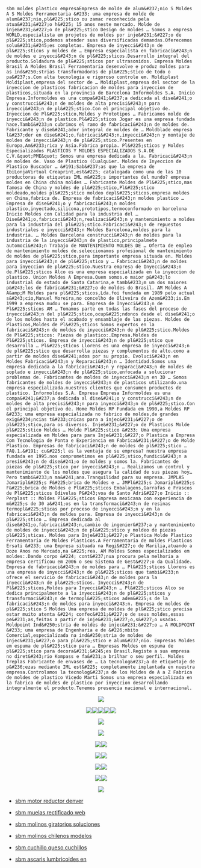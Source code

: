 
```
sbm moldes plastico empresaEmpresa de molde de alum&#237;nio S Moldes A S Moldes Ferramentaria &#233; uma empresa de molde de alum&#237;nio,pl&#225;stico ou zamac reconhecida pela atua&#231;&#227;o h&#225; 15 anos neste mercado. Molde de inje&#231;&#227;o de pl&#225;stico Design de moldes … Somos a empresa WORLD,especialista em projetos de moldes por inje&#231;&#227;o de pl&#225;stico,podemos atender suas diversificadas demandas.Oferecemos solu&#231;&#245;es completas. Empresa de inyecci&#243;n de pl&#225;sticos y moldes de … Empresa especialista en fabricaci&#243;n de moldes e inyecci&#243;n de pl&#225;sticos.Desarrollo integral del producto.Soldadura de pl&#225;sticos por ultrasonidos. Empresa Moldes Brasil A Moldes Brasil Ferramentaria desenvolve e produz moldes para as ind&#250;strias transformadoras de pl&#225;stico de todo o pa&#237;s.Com alta tecnologia e rigoroso controle em. Moldiplast Moldiplast,empresa del sector de … Moldiplast,empresa del sector de la inyeccion de plasticos fabricacion de moldes para inyeccion de plasticos,situada en la provincia de Barcelona Informoldes S.A. Inicio Empresa.Informoldes es una compa&#241;&#237;a dedicada al dise&#241;o y construcci&#243;n de moldes de alta precisi&#243;n para inyecci&#243;n de pl&#225;stico.Con el principal objetivo de. Inyeccion de Pl&#225;stico,Moldes y Prototipos … Fabricamos molde de inyecci&#243;n de plastico.Pl&#225;sticos Jogar es una empresa fundada hace.Tambi&#233;n cubrimos el ramo de fabricaci&#243;n de moldes de. Fabricante y dise&#241;ador integral de moldes de … Moldblade empresa l&#237;der en dise&#241;o,fabricaci&#243;n,inyecci&#243;n y montaje de moldes de inyecci&#243;n de pl&#225;stico.Presentes en Europa,Am&#233;rica y Asia.Fabrica propia. Pl&#225;sticos y Moldes Especializados PLASTICOS Y MOLDES ESPECIALIZADOS S.A.DE C.V.&quot;PME&quot; Somos una empresa dedicada a la. Fabricaci&#243;n de moldes de. Vaso de Plastico (Cualquier. Moldes de Inyeccion de Plastico Buscador … &#191;Sab&#237;as que la empresa de IbiLonjaVirtual Creaprint,est&#225; catalogada como una de las 10 productoras de etiquetas IML m&#225;s importantes del mundo? empresa moldes en China china moldes … Fabricante Moldes de Pl&#225;stico,mas famosa de China y moldes de pl&#225;stico,Pl&#225;stico moldeado,moldes pl&#225;stico moldeo depl&#225;sticos,empresa moldes en China,fabrica de. Empresa de fabricaci&#243;n moldes plastico … Empresa de dise&#241;o y fabricaci&#243;n moldes plastico,inyectado,silicona,prototipos,termoconformado en barcelona Inicio Moldes con Calidad para la industria del … Dise&#241;o,fabricaci&#243;n,realizaci&#243;n y mantenimiento a moldes para la industria del pl&#225;stico.Fabricaci&#243;n de repuestos industriales e inyecci&#243;n Moldes Barcelona,moldes para la industria. … Moldes Barcelona construcci&#243;n de moldes para la industria de la inyecci&#243;n de plastico,principalmete automoci&#243;n Trabajo de MANTENIMIENTO MOLDES DE … Oferta de empleo de mantenimiento moldes de.seleccionamos profesional de mantenimiento de moldes de pl&#225;stico,para importante empresa situada en. Moldes para inyecci&#243;n de pl&#225;stico y … Fabricaci&#243;n de moldes para inyeccion de pl&#225;stico.Nuestra empresa de Inyecci&#243;n de.Pl&#225;sticos Alco es una empresa especializada en la inyeccion de plastico. Union Moldes A Empresa.Quem somos.o maior p&#243;lo industrial do estado de Santa Catarina,e tamb&#233;m um dos maiores p&#243;los de fabrica&#231;&#227;o de moldes do Brasil. AM Moldes A A&amp;M Moldes para pl&#225;sticos,Lda.foi fundada em 1989 pelo actual s&#243;cio,Manuel Moreira,no concelho de Oliveira de Azem&#233;is.Em 1999 a empresa mudou se para. Empresa de Inyecci&#243;n de Pl&#225;sticos AM … Tomamos parte en todas las fases del proceso de inyecci&#243;n del pl&#225;stico,ocup&#225;ndonos desde el dise&#241;o de los moldes hasta el acabado y ensamblaje de las piezas. Moldes de Plasticos,Moldes de Pl&#225;sticos Somos expertos en la fabricaci&#243;n de moldes de inyecci&#243;n de pl&#225;stico.Moldes de Pl&#225;sticos: Piezas de plastico:.Empresa.Moldes de Pl&#225;sticos. Empresa de inyecci&#243;n de pl&#225;stico que desarrolla … Pl&#225;sticos Llorens es una empresa de inyecci&#243;n de pl&#225;stico que desarrolla piezas y complementos de alto.como a partir de moldes dise&#241;ados por su propio. Evoluci&#243;n en Moldes Fabricaci&#243;n y Reparaci&#243;n … Identidad.Somos una empresa dedicada a la fabricaci&#243;n y reparaci&#243;n de moldes de soplado e inyecci&#243;n de pl&#225;stico,enfocada a solucionar problemas de. Fabricantes de moldes de inyecci&#243;n en 3D … Somos fabricantes de moldes de inyecci&#243;n de plasticos utilizando.una empresa especializada.nuestros clientes que consumen productos de plastico. Informoldes S.A. Empresa Empresa Informoldes es una compa&#241;&#237;a dedicada al dise&#241;o y construcci&#243;n de moldes de alta precisi&#243;n para inyecci&#243;n de pl&#225;stico.Con el principal objetivo de. Home Moldes RP Fundada em 1990,a Moldes RP &#233; uma empresa especializada no fabrico de moldes,de grandes exig&#234;ncias t&#233;cnicas para a injec&#231;&#227;o de pl&#225;stico,para os diversos. Inje&#231;&#227;o de Plasticos Molde pl&#225;stico Moldes … Molde Pl&#225;stico &#233; Uma empresa especializada em Moldes para para Inje&#231;&#227;o Plastica a Empresa Com Tecnologia de Ponta e Experiencia em Fabrica&#231;&#227;o de Molde Plastico. Empresas de fabricaci&#243;n de moldes de pl&#225;stico … FAQ.1.&#191; cu&#225;l es la ventaja de su empresa? nuestra empresa fundada en 1995.nos comprometimos en pl&#225;stico,fundici&#243;n a presi&#243;n de dise&#241;o de moldes y somos la. Fabricantes de piezas de pl&#225;stico por inyecci&#243;n … Realizamos un control y mantenimiento de los moldes que asegura la calidad de sus piezas hoy… Pero tambi&#233;n ma&#241;ana.Tranquilidad para su empresa. JMPLAS Jomaripl&#225;s F&#225;brica de Moldes e … JMPl&#225;s Jomaripl&#225;s F&#225;brica de Moldes e Pl&#225;sticos Embalagens,Garrafas e Frascos de Pl&#225;sticos Odivelas P&#243;voa de Santo Adri&#227;o Inicio :: Perplast :: Moldes Pl&#225;sticos Empresa mexicana con experiencia de m&#225;s de 30 a&#241;os en la transformaci&#243;n de resinas termopl&#225;sticas por proceso de inyecci&#243;n y en la fabricaci&#243;n de moldes para. Empresa de inyecci&#243;n de pl&#225;stico … Empresa dedicada al dise&#241;o,fabricaci&#243;n,cambio de ingenier&#237;a y mantenimiento de moldes de inyecci&#243;n de pl&#225;stico y moldeo de piezas pl&#225;sticas. Moldes para Inje&#231;&#227;o Plastica Molde Plastico Ferramentaria de Moldes Plasticos.A Ferramentaria de moldes Plasticos Ersati &#233; uma Empresa situada na Regi&#227;o de Marilia,atuando a Doze Anos no Mercado,na &#225;rea. AM Moldes Somos especializados em moldes:.Dando corpo &#224; cont&#237;nua procura pela melhoria a empresa certificou em 2006 o seu Sistema de Gest&#227;o da Qualidade. Empresa de fabricaci&#243;n de moldes para … Pl&#225;sticos Llorens es una empresa de inyecci&#243;n de pl&#225;sticos que tambi&#233;n ofrece el servicio de fabricaci&#243;n de moldes para la inyecci&#243;n de pl&#225;sticos. Inyecci&#243;n de Pl&#225;sticos,Moldes para Inyecci&#243;n … Pl&#225;sticos Alco se dedica principalmente a la inyecci&#243;n de pl&#225;sticos y transformaci&#243;n de termopl&#225;sticos adem&#225;s de la fabricaci&#243;n de moldes para inyecci&#243;n. Empresa de moldes de pl&#225;stico S Moldes Uma empresa de moldes de pl&#225;stico precisa estar muito atenta &#224; confec&#231;&#227;o de seus moldes,essas pe&#231;as,feitas a partir de inje&#231;&#227;o,s&#227;o usadas. Moldpoint Ind&#250;stria de moldes de injec&#231;&#227;o … A MOLDPOINT &#233; uma empresa de Engenharia e de &#226;mbito Comercial,especializada na ind&#250;stria de moldes de injec&#231;&#227;o para pl&#225;stico e alum&#237;nio. Empresas Moldes em espuma de pl&#225;stico para … Empresas Moldes em espuma de pl&#225;stico para decora&#231;&#245;es Brasil.Registe a sua empresa no diret&#243;rio Kompass e fa&#231;a brilhar o seu perfil. Moldes Treplas Fabricante de envases de … La tecnolog&#237;a de etiquetaje de p&#236;ezas mediante IML est&#225; completamente implantada en nuestra empresa.Controlamos la tecnolog&#237;a de los Moldes de A a Z Fabrica de moldes de plastico Vicedo Marti Somos una empresa especializada en la fabrica de moldes de plastico por inyeccion desarrollando integralmente el producto.Tenemos presencia nacional e internacional. 
```

<div align="center">

<a href="https://es-crusher.shibang-china.com/github&k=sbm+moldes+plastico+empresa"><img src="https://static.shibang-china.com/es/crusher/logo.jpg"></a>

<a href="https://es-crusher.shibang-china.com/github&k=sbm+moldes+plastico+empresa"><img src="https://static.shibang-china.com/es/crusher/index.jpg"></a><a href="https://es-crusher.shibang-china.com/material.htmlgithub&k=sbm+moldes+plastico+empresa"><img src="https://static.shibang-china.com/es/crusher/material.jpg"></a><a href="https://es-crusher.shibang-china.com/application.htmlgithub&k=sbm+moldes+plastico+empresa"><img src="https://static.shibang-china.com/es/crusher/application.jpg"></a><a href="https://es-crusher.shibang-china.com/aboutus.htmlgithub&k=sbm+moldes+plastico+empresa"><img src="https://static.shibang-china.com/es/crusher/aboutus.jpg"></a><a href="https://es-crusher.shibang-china.com/contact.htmlgithub&k=sbm+moldes+plastico+empresa"><img src="https://static.shibang-china.com/es/crusher/contact.jpg"></a>

<a href="https://es-crusher.shibang-china.com/github&k=sbm+moldes+plastico+empresa"><img src="https://static.shibang-china.com/es/crusher/banner.jpg"></a>

<a href="https://swt.shibang-china.com/github&k=sbm+moldes+plastico+empresa"><img src="https://static.shibang-china.com/es/crusher/text.jpg"></a>

<a href="https://swt.shibang-china.com/github&k=sbm+moldes+plastico+empresa"><img src="https://static.shibang-china.com/es/crusher/chat.jpg"></a><a href="https://es-crusher.shibang-china.com/contact.htmlgithub&k=sbm+moldes+plastico+empresa"><img src="https://static.shibang-china.com/es/crusher/message.jpg"></a>

<a href="https://es-crusher.shibang-china.com/products/pe.htmlgithub&k=sbm+moldes+plastico+empresa"><img src="https://static.shibang-china.com/es/crusher/pe.jpg"></a><a href="https://es-crusher.shibang-china.com/products/pf.htmlgithub&k=sbm+moldes+plastico+empresa"><img src="https://static.shibang-china.com/es/crusher/pf.jpg"></a>

<a href="https://es-crusher.shibang-china.com/products/hpt.htmlgithub&k=sbm+moldes+plastico+empresa"><img src="https://static.shibang-china.com/es/crusher/hpt.jpg"></a><a href="https://es-crusher.shibang-china.com/products/vsi.htmlgithub&k=sbm+moldes+plastico+empresa"><img src="https://static.shibang-china.com/es/crusher/vsi.jpg"></a>

<a href="https://es-crusher.shibang-china.com/products/klv.htmlgithub&k=sbm+moldes+plastico+empresa"><img src="https://static.shibang-china.com/es/crusher/klv.jpg"></a><a href="https://es-crusher.shibang-china.com/products/portable.htmlgithub&k=sbm+moldes+plastico+empresa"><img src="https://static.shibang-china.com/es/crusher/portable.jpg"></a>

<a href="https://swt.shibang-china.com/github&k=sbm+moldes+plastico+empresa"><img src="https://static.shibang-china.com/es/crusher/case.jpg"></a>

</div>


* [sbm motor reductor denver](sbm%20motor%20reductor%20denver.md)

* [sbm muelas rectificado web](sbm%20muelas%20rectificado%20web.md)

* [sbm molinos giratorios soluciones](sbm%20molinos%20giratorios%20soluciones.md)

* [sbm molinos chilenos modelos](sbm%20molinos%20chilenos%20modelos.md)

* [sbm cuchillo queso cuchillos](sbm%20cuchillo%20queso%20cuchillos.md)

* [sbm ascaris lumbricoides en](sbm%20ascaris%20lumbricoides%20en.md)
